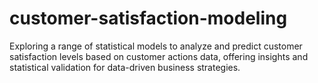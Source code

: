 # customer-satisfaction-modeling
Exploring a range of statistical models to analyze and predict customer satisfaction levels based on customer actions data, offering insights and statistical validation for data-driven business strategies.
